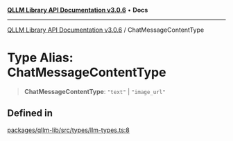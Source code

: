 [**QLLM Library API Documentation v3.0.6**](../README.md) • **Docs**

---

[QLLM Library API Documentation v3.0.6](../globals.md) / ChatMessageContentType

# Type Alias: ChatMessageContentType

> **ChatMessageContentType**: `"text"` \| `"image_url"`

## Defined in

[packages/qllm-lib/src/types/llm-types.ts:8](https://github.com/quantalogic/qllm/blob/b15a3aa4af263bce36ea091a0f29bf1255b95497/packages/qllm-lib/src/types/llm-types.ts#L8)
